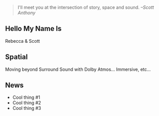 <style>
  body {
    margin: auto 0;
  }
  main {
    margin: auto 0;
    max-width: unset;
  }
</style>
<div id=hero class="frontpage">
  <blockquote>I'll meet you at the intersection of story, space and sound. <cite>–Scott Anthony</cite></blockquote>
</div>

<section>
  <div class="row">
    <div class="col">
      <div class="card red">
        <h2>Hello My Name Is</h2>
        <div class="body white">Rebecca & Scott</div>
      </div>
    </div>
    <div class="col">
      <div class="card teal">
        <h2>Spatial</h2>
        <div class="body white">Moving beyond Surround Sound with Dolby Atmos... Immersive, etc...</div>
      </div>
    </div>
    <div class="col">
      <div class="card azure">
        <h2>News</h2>
        <div class="body white">
          <ul>
            <li>Cool thing #1</li>
            <li>Cool thing #2</li>
            <li>Cool thing #3</li>
          </ul>
        </div>
      </div>
    </div>
  </div>
</section>
